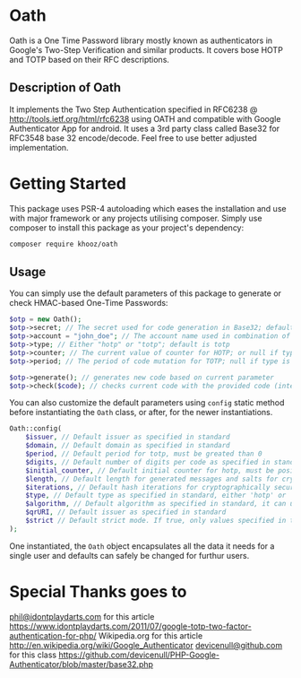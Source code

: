 # Oath
Oath is a One Time Password library mostly known as authenticators in Google's Two-Step Verification and similar products. It covers bose HOTP and TOTP based on their RFC descriptions.


## Description of Oath
It implements the Two Step Authentication specified in RFC6238 @ http://tools.ietf.org/html/rfc6238 using OATH and compatible with Google Authenticator App for android. It uses a 3rd party class called Base32 for RFC3548 base 32 encode/decode. Feel free to use better adjusted implementation.

# Getting Started
This package uses PSR-4 autoloading which eases the installation and use with major framework or any projects utilising composer. Simply use composer to install this package as your project's dependency:
```bash
composer require khooz/oath
```

## Usage
You can simply use the default parameters of this package to generate or check HMAC-based One-Time Passwords:
```php
$otp = new Oath();
$otp->secret; // The secret used for code generation in Base32; default is randomly generated SHA1 hash
$otp->account = "john_doe"; // The account name used in combination of issuer and domain for making otpauth uri
$otp->type; // Either "hotp" or "totp"; default is totp
$otp->counter; // The current value of counter for HOTP; or null if type is "totp"; default is 0
$otp->period; // The period of code mutation for TOTP; null if type is "hotp"; default is 30

$otp->generate(); // generates new code based on current parameter
$otp->check($code); // checks current code with the provided code (integer). Returns true if both are the same.
```

You can also customize the default parameters using `config` static method before instantiating the `Oath` class, or after, for the newer instantiations.
```php
Oath::config(
	$issuer, // Default issuer as specified in standard
	$domain, // Default domain as specified in standard
	$period, // Default period for totp, must be greated than 0
	$digits, // Default number of digits per code as specified in standard
	$initial_counter, // Default initial counter for hotp, must be positive
	$length, // Default length for generated messages and salts for cryptographically secure secret generation
	$iterations, // Default hash iterations for cryptographically secure secret generation
	$type, // Default type as specified in standard, either 'hotp' or 'totp'
	$algorithm, // Default algorithm as specified in standard, it can use all hmac algorithms available to the system if strict mode is off
	$qrURI, // Default issuer as specified in standard
	$strict // Default strict mode. If true, only values specified in the standard can be used. By default it is true.
);
```

One instantiated, the `Oath` object encapsulates all the data it needs for a single user and defaults can safely be changed for furthur users.


Special Thanks goes to
======================

phil@idontplaydarts.com for this article https://www.idontplaydarts.com/2011/07/google-totp-two-factor-authentication-for-php/
Wikipedia.org for this article http://en.wikipedia.org/wiki/Google_Authenticator
devicenull@github.com for this class https://github.com/devicenull/PHP-Google-Authenticator/blob/master/base32.php
